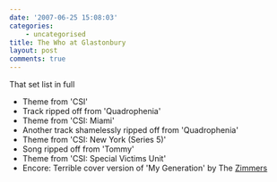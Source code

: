 ```yaml
---
date: '2007-06-25 15:08:03'
categories:
    - uncategorised
title: The Who at Glastonbury
layout: post
comments: true
---
```

That set list in full

-   Theme from 'CSI'
-   Track ripped off from 'Quadrophenia'
-   Theme from 'CSI: Miami'
-   Another track shamelessly ripped off from 'Quadrophenia'
-   Theme from 'CSI: New York (Series 5)'
-   Song ripped off from 'Tommy'
-   Theme from 'CSI: Special Victims Unit'
-   Encore: Terrible cover version of 'My Generation' by The
    [Zimmers](http://www.youtube.com/watch?v=zqfFrCUrEbY)

